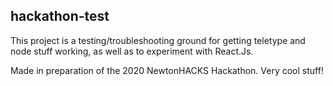 ## hackathon-test
This project is a testing/troubleshooting ground for getting teletype and node stuff working, as well as to experiment with React.Js.

Made in preparation of the 2020 NewtonHACKS Hackathon.
Very cool stuff!
